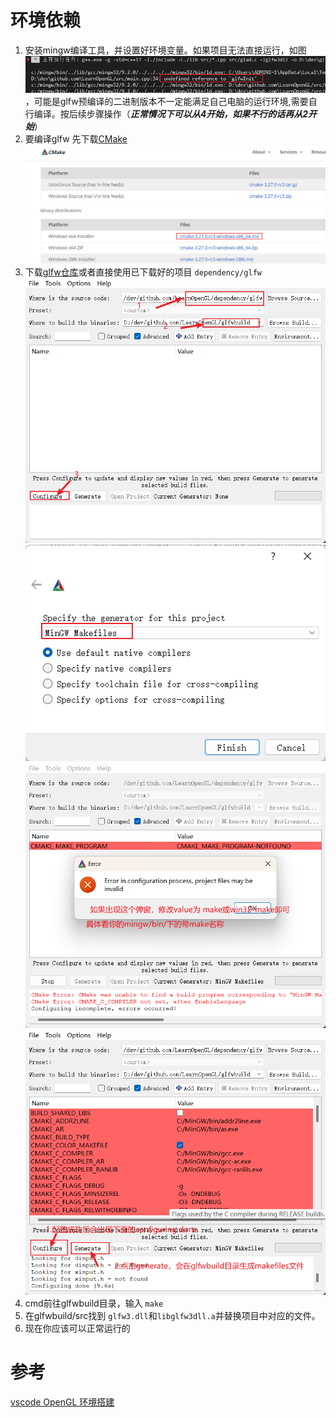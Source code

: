 # 环境依赖
1. 安装mingw编译工具，并设置好环境变量。如果项目无法直接运行，如图![](docs\assets\glfw_error_01.png)，可能是glfw预编译的二进制版本不一定能满足自己电脑的运行环境,需要自行编译。按后续步骤操作（***正常情况下可以从4开始，如果不行的话再从2开始***）
2. 要编译glfw 先下载[CMake](https://cmake.org/download/)![](docs\assets\glfw_02.png)
3. 下载[glfw仓库](https://github.com/glfw/glfw.git)或者直接使用已下载好的项目 `dependency/glfw`
 ![](docs\assets\glfw_03.png)
 ![](docs\assets\glfw_04.png)
 ![](docs\assets\glfw_05.png)
 ![](docs\assets\glfw_06.png)
4. cmd前往glfwbuild目录，输入 `make`
5. 在glfwbuild/src找到 `glfw3.dll`和`libglfw3dll.a`并替换项目中对应的文件。
6. 现在你应该可以正常运行的

# 参考
[vscode OpenGL 环境搭建](https://blog.csdn.net/sarono/article/details/86564726)
